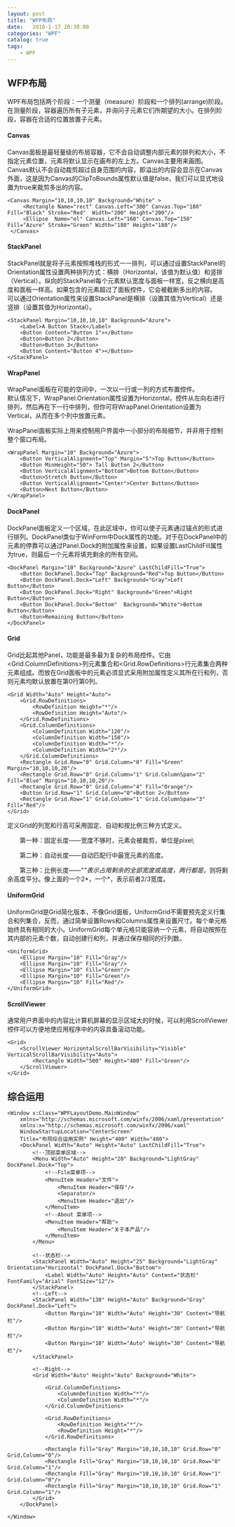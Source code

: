 ```yaml
---  
layout: post  
title: "WFP布局"  
date:   2018-1-17 20:30:00   
categories: "WPF"  
catalog: true  
tags:   
    - WPF  
---  
```

  
  
## WFP布局  
WPF布局包括两个阶段：一个测量（measure）阶段和一个排列(arrange)阶段。在测量阶段，容器遍历所有子元素，并询问子元素它们所期望的大小。在排列阶段，容器在合适的位置放置子元素。  
  
#### Canvas   
Canvas面板是最轻量级的布局容器，它不会自动调整内部元素的排列和大小，不指定元素位置，元素将默认显示在画布的左上方。Canvas主要用来画图。  
Canvas默认不会自动裁剪超过自身范围的内容，即溢出的内容会显示在Canvas外面，这是因为Canvas的ClipToBounds属性默认值是false，我们可以显式地设置为true来裁剪多出的内容。  
  
	<Canvas Margin="10,10,10,10" Background="White" >  
         <Rectangle Name="rect" Canvas.Left="300" Canvas.Top="180" Fill="Black" Stroke="Red"  Width="200" Height="200"/>  
         <Ellipse  Name="el" Canvas.Left="160" Canvas.Top="150" Fill="Azure" Stroke="Green" Width="180" Height="180"/>  
     </Canvas>  
  
#### StackPanel   
StackPanel就是将子元素按照堆栈的形式一一排列，可以通过设置StackPanel的Orientation属性设置两种排列方式：横排（Horizontal，该值为默认值）和竖排（Vertical）。纵向的StackPanel每个元素默认宽度与面板一样宽，反之横向是高度和面板一样高。如果包含的元素超过了面板控件，它会被截断多出的内容。  
可以通过Orientation属性来设置StackPanel是横排（设置其值为Vertical）还是竖排（设置其值为Horizontal）。	   
  
	<StackPanel Margin="10,10,10,10" Background="Azure">  
        <Label>A Button Stack</Label>  
        <Button Content="Button 1"></Button>  
        <Button>Button 2</Button>  
        <Button>Button 3</Button>  
        <Button Content="Button 4"></Button>  
    </StackPanel>  
	  
#### WrapPanel   
WrapPanel面板在可能的空间中，一次以一行或一列的方式布置控件。  
默认情况下，WrapPanel.Orientation属性设置为Horizontal，控件从左向右进行排列，然后再在下一行中排列，但你可将WrapPanel.Orientation设置为Vertical，从而在多个列中放置元素。  
  
WrapPanel面板实际上用来控制用户界面中一小部分的布局细节，并非用于控制整个窗口布局。  
  
	<WrapPanel Margin="10" Background="Azure">  
        <Button VerticalAlignment="Top" Margin="5">Top Button</Button>  
        <Button MinHeight="50"> Tall Button 2</Button>  
        <Button VerticalAlignment="Bottom">Bottom Button</Button>  
        <Button>Stretch Button</Button>  
        <Button VerticalAlignment="Center">Center Button</Button>  
        <Button>Next Button</Button>  
    </WrapPanel>  
	  
#### DockPanel   
DockPanel面板定义一个区域，在此区域中，你可以使子元素通过锚点的形式进行排列。DockPanel类似于WinForm中Dock属性的功能。对于在DockPanel中的元素的停靠可以通过Panel.Dock的附加属性来设置，如果设置LastChildFill属性为true，则最后一个元素将填充剩余的所有空间。  
  
	<DockPanel Margin="10" Background="Azure" LastChildFill="True">  
        <Button DockPanel.Dock="Top" Background="Red">Top Button</Button>       
        <Button DockPanel.Dock="Left" Background="Gray">Left Button</Button>  
        <Button DockPanel.Dock="Right" Background="Green">Right Button</Button>  
        <Button DockPanel.Dock="Bottom"  Background="White">Bottom Button</Button>  
        <Button>Remaining Button</Button>  
    </DockPanel>  
	  
#### Grid   
Grid比起其他Panel，功能是最多最为复杂的布局控件。它由<Grid.ColumnDefinitions>列元素集合和<Grid.RowDefinitions>行元素集合两种元素组成。而放在Grid面板中的元素必须显式采用附加属性定义其所在行和列，否则元素均默认放置在第0行第0列。  
  
	<Grid Width="Auto" Height="Auto">  
        <Grid.RowDefinitions>  
            <RowDefinition Height="*"/>  
            <RowDefinition Height="Auto"/>  
        </Grid.RowDefinitions>  
        <Grid.ColumnDefinitions>  
            <ColumnDefinition Width="120"/>  
            <ColumnDefinition Width="150"/>  
            <ColumnDefinition Width="*"/>  
            <ColumnDefinition Width="2*"/>  
        </Grid.ColumnDefinitions>  
        <Rectangle Grid.Row="0" Grid.Column="0" Fill="Green" Margin="10,10,10,20"/>  
        <Rectangle Grid.Row="0" Grid.Column="1" Grid.ColumnSpan="2" Fill="Blue" Margin="10,10,10,20"/>  
        <Rectangle Grid.Row="0" Grid.Column="4" Fill="Orange"/>  
        <Button Grid.Row="1" Grid.Column="0">Button 2</Button>  
        <Rectangle Grid.Row="1" Grid.Column="1" Grid.ColumnSpan="3" Fill="Red"/>  
    </Grid>  
	  
定义Grid的列宽和行高可采用固定、自动和按比例三种方式定义。  
  
　　第一种：固定长度——宽度不够时，元素会被裁剪，单位是pixel;  
  
　　第二种：自动长度——自动匹配行中最宽元素的高度。  
  
　　第三种：比例长度——"*"表示占用剩余的全部宽度或高度，两行都是*，则将剩余高度平分。像上面的一个2*，一个*，表示前者2/3宽度。  
  
#### UniformGrid  
UniformGrid是Grid简化版本，不像Grid面板，UniformGrid不需要预先定义行集合和列集合，反而，通过简单设置Rows和Columns属性来设置尺寸。每个单元格始终具有相同的大小。UniformGrid每个单元格只能容纳一个元素，将自动按照在其内部的元素个数，自动创建行和列，并通过保存相同的行列数。  
  
	<UniformGrid>  
        <Ellipse Margin="10" Fill="Gray"/>  
        <Ellipse Margin="10" Fill="Gray"/>  
        <Ellipse Margin="10" Fill="Green"/>  
        <Ellipse Margin="10" Fill="Green"/>  
        <Ellipse Margin="10" Fill="Red"/>  
    </UniformGrid>  
	  
#### ScrollViewer  
通常用户界面中的内容比计算机屏幕的显示区域大的时候，可以利用ScrollViewer控件可以方便地使应用程序中的内容具备滚动功能。  
  
	<Grid>  
        <ScrollViewer HorizontalScrollBarVisibility="Visible" VerticalScrollBarVisibility="Auto">  
            <Rectangle Width="500" Height="400" Fill="Green"/>  
        </ScrollViewer>  
    </Grid>  
	  
## 综合运用  
  
	<Window x:Class="WPFLayoutDemo.MainWindow"  
        xmlns="http://schemas.microsoft.com/winfx/2006/xaml/presentation"  
        xmlns:x="http://schemas.microsoft.com/winfx/2006/xaml"  
        WindowStartupLocation="CenterScreen"  
        Title="布局综合运用实例" Height="400" Width="480">  
		<DockPanel Width="Auto" Height="Auto" LastChildFill="True">  
			<!--顶部菜单区域-->  
			<Menu Width="Auto" Height="20" Background="LightGray" DockPanel.Dock="Top">  
				<!--File菜单项-->  
				<MenuItem Header="文件">  
					<MenuItem Header="保存"/>  
					<Separator/>  
					<MenuItem Header="退出"/>  
				</MenuItem>  
				<!--About 菜单项-->  
				<MenuItem Header="帮助">  
					<MenuItem Header="关于本产品"/>  
				</MenuItem>  
			</Menu>  
  
			<!--状态栏-->  
			<StackPanel Width="Auto" Height="25" Background="LightGray" Orientation="Horizontal" DockPanel.Dock="Bottom">  
				<Label Width="Auto" Height="Auto" Content="状态栏" FontFamily="Arial" FontSize="12"/>  
			</StackPanel>  
			<!--Left-->  
			<StackPanel Width="130" Height="Auto" Background="Gray" DockPanel.Dock="Left">  
				<Button Margin="10" Width="Auto" Height="30" Content="导航栏"/>  
				<Button Margin="10" Width="Auto" Height="30" Content="导航栏"/>  
				<Button Margin="10" Width="Auto" Height="30" Content="导航栏"/>  
			</StackPanel>  
  
			<!--Right-->  
			<Grid Width="Auto" Height="Auto" Background="White">  
  
				<Grid.ColumnDefinitions>  
					<ColumnDefinition Width="*"/>  
					<ColumnDefinition Width="*"/>  
				</Grid.ColumnDefinitions>  
  
				<Grid.RowDefinitions>  
					<RowDefinition Height="*"/>  
					<RowDefinition Height="*"/>  
				</Grid.RowDefinitions>  
  
				<Rectangle Fill="Gray" Margin="10,10,10,10" Grid.Row="0" Grid.Column="0"/>  
				<Rectangle Fill="Gray" Margin="10,10,10,10" Grid.Row="0" Grid.Column="1"/>  
				<Rectangle Fill="Gray" Margin="10,10,10,10" Grid.Row="1" Grid.Column="0"/>  
				<Rectangle Fill="Gray" Margin="10,10,10,10" Grid.Row="1" Grid.Column="1"/>  
			</Grid>  
		</DockPanel>  
	     
	</Window>